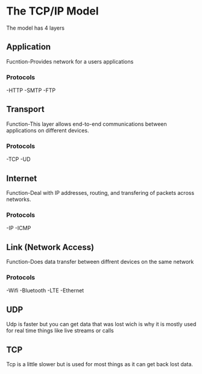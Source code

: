 # The TCP/IP Model

The model has 4 layers

## Application
Fucntion-Provides network for a users applications
### Protocols
-HTTP
-SMTP
-FTP

## Transport
Function-This layer allows end-to-end communications between applications on different devices.
### Protocols
-TCP
-UD 

## Internet
Function-Deal with IP addresses, routing, and transfering of packets across networks.
### Protocols
-IP
-ICMP

## Link (Network Access)
Function-Does data transfer between diffrent devices on the same network
### Protocols
-Wifi
-Bluetooth
-LTE
-Ethernet

## UDP
Udp is faster but you can get data that was lost wich is why it is mostly used for real time things like live streams or calls

## TCP
Tcp is a little slower but is used for most things as it can get back lost data.
